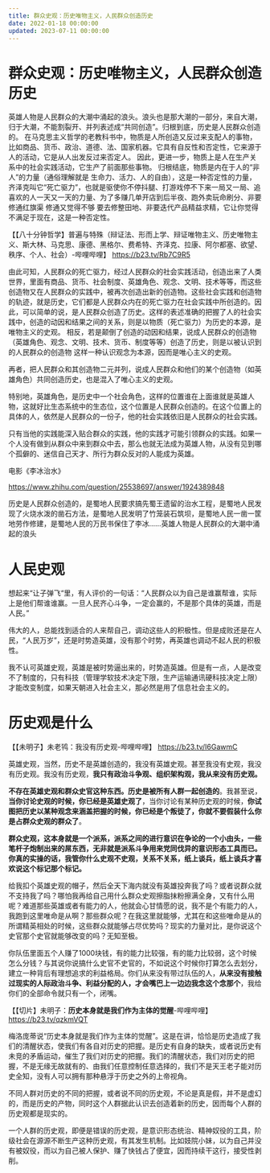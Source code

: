 ```yaml
---
title: 群众史观：历史唯物主义，人民群众创造历史
date: 2022-01-18 00:00:00
updated: 2023-07-11 00:00:00
---
```


# 群众史观：历史唯物主义，人民群众创造历史

英雄人物是人民群众的大潮中涌起的浪头。浪头也是那大潮的一部分，来自大潮，归于大潮，不能割裂开、并列表述成“共同创造”。归根到底，历史是人民群众创造的。
在马克思主义哲学的老教科书中，物质是人所创造又反过来支配人的事物，比如商品、货币、政治、道德、法、国家机器。它具有自反性和否定性，它来源于人的活动，它是从人出发反过来否定人。
因此，更进一步，物质上是人在生产关系中的社会实践活动，它生产了前面那些事物。
归根结底，物质是内在于人的“非人”的力量（通俗理解就是 生命力、活力、人的自由），这是一种否定性的力量，齐泽克叫它“死亡驱力”，也就是驱使你不停抖腿、打游戏停不下来一局又一局、追喜欢的人一天又一天的力量、为了多赚几单开店到后半夜、跑外卖玩命刷分、非要修通红旗渠 修通又觉得不够 要去修整田地、非要迭代产品精益求精，它让你觉得不满足于现在，这是一种否定性。

【【八十分钟哲学】普遍与特殊（辩证法、形而上学、辩证唯物主义、历史唯物主义、斯大林、马克思、康德、黑格尔、费希特、齐泽克、拉康、阿尔都塞、欲望、秩序、个人、社会）-哔哩哔哩】 https://b23.tv/Rb7C9R5

由此可知，人民群众的死亡驱力，经过人民群众的社会实践活动，创造出来了人类世界，里面有商品、货币、社会制度、英雄角色、观念、文明、技术等等，而这些创造物又在人民群众的实践中，被再次创造出新的创造物。这些社会实践和创造物的轨迹，就是历史，它们都是人民群众内在的死亡驱力在社会实践中所创造的。因此，可以简单的说，是人民群众创造了历史。这样的表述准确的把握了人的社会实践中，创造的动因和结果之间的关系，则是以物质（死亡驱力）为历史的本源，是唯物主义的史观。
相反，若是颠倒了创造的动因和结果，说成人民群众的创造物（英雄角色、观念、文明、技术、货币、制度等等）创造了历史，则是以被认识到的人民群众的创造物 这样一种认识观念为本源，因而是唯心主义的史观。

再者，把人民群众和其创造物二元并列，说成人民群众和他们的某个创造物（如英雄角色）共同创造历史，也是混入了唯心主义的史观。

特别地，英雄角色，是历史中一个社会角色，这样的位置谁在上面谁就是英雄人物，这就好比生态系统中的生态位，这个位置是人民群众创造的。在这个位置上的具体的人，依然是人民群众的一份子，他的社会实践依旧是人民群众的社会实践。

只有当他的实践能深入贴合群众的实践，他的实践才可能引领群众的实践。如果一个人没有做到从群众中来到群众中去，那么也就无法成为英雄人物，从没有见到哪个孤僻的、迷信自己天才、所行为群众反对的人能成为英雄。

电影《李冰治水》

https://www.zhihu.com/question/25538697/answer/1924389848

历史是人民群众创造的，是蜀地人民要求搞先蜀王遗留的治水工程，是蜀地人民发现了火烧水泼的凿石方法，是蜀地人民发明了竹笼装石筑坝，是蜀地人民一凿一筐地劳作修建，是蜀地人民的万民书保住了李冰……英雄人物是人民群众的大潮中涌起的浪头

# 人民史观

想起来“让子弹飞“里，有人评价的一句话：“人民群众以为自己是谁赢帮谁，实际上是他们帮谁谁赢。一旦人民齐心斗争，一定会赢的，不是那个具体的英雄，而是人民。”

伟大的人，总能找到适合的人来帮自己，调动这些人的积极性。但是成败还是在人民，“人民万岁”，还是时势造英雄，没有那个时势，再英雄也调动不起人民的积极性。

我不认可英雄史观，英雄是被时势逼出来的，时势造英雄。但是有一点，人是改变不了制度的，只有科技（管理学软技术决定下限，生产运输通讯硬科技决定上限）才能改变制度，如果天朝进入社会主义，那必然是用了信息社会主义的。

# 历史观是什么

【【未明子】未老鸨：我没有历史观-哔哩哔哩】 https://b23.tv/I6GawmC

英雄史观，当然，历史不是英雄创造的，我没有英雄史观。甚至我没有史观，我没有历史观。我没有历史观，**我只有政治斗争观、组织架构观，我从来没有历史观。**

**不存在英雄史观和群众史官这种东西。历史是被所有人群一起创造的**。我甚至说，**当你讨论史观的时候，你已经是英雄史观了**，当你讨论有某种历史观的时候，**你试图把历史以某种观念来涵盖把握的时候，你已经是个叛徒了，你就不要假装什么你是占群众史观的群众了**。

**群众史观，这本身就是一个派系，派系之间的进行意识在争论的一个小由头，一些笔杆子炮制出来的屌东西，无非就是派系斗争用来党同伐异的意识形态工具而已。你真的实操的话，我管你什么史观不史观，关系不关系，纸上谈兵，纸上谈兵才喜欢说这个标记那个标记。**

给我扣个英雄史观的帽子，然后全天下海内就没有英雄投奔我了吗？或者说群众就不支持我了吗？哪怕我再给自己用什么群众史观擦脂抹粉擦满全身，又有什么用呢？难道那些英雄或者有能力的人，他就会心甘情愿的说，我不是个有能力的人，我跑到这里唯命是从啊？那些群众呢？在我这里就能够，尤其在和这些唯命是从的所谓精英相处的时候，这些群众就能够占尽优势吗？现实的力量对比，是你说这个史官那个史官就能够改变的吗？无知至极。

你队伍里面五个人赚了1000块钱，有的能力比较强，有的能力比较弱，这个时候怎么分钱？与其说你说搞什么史官不史官的，不如说这个时候你打算怎么去划分，建立一种背后有理想追求的利益格局。你们从来没有带过队伍的人，**从来没有接触过现实的人际政治斗争、利益分配的人，才会嘴巴上一边边我念这个念那个**，我给你们的全部命令就只有一个，闭嘴。

【【切片】未明子：**历史本身就是我们作为主体的觉醒**-哔哩哔哩】 https://b23.tv/qzkmVQT

梅洛庞蒂说“历史本身就是我们作为主体的觉醒”。这是在讲，恰恰是历史造成了我们的清醒状态，使我们有各自对历史的把握。是历史有自身的缺失，或者说历史有未竞的矛盾运动，催生了我们对历史的把握。我们的清醒状态，我们对历史的把握，不是无缘无故就有的、由我们任意控制任意选择的，我们不是天王老子能对历史全知，没有人可以拥有那种悬浮于历史之外的上帝视角。

不同人群对历史的不同的把握，或者说不同的历史观，不论是真是假，并不是虚幻的，而是历史的产物，同时这个人群据此认识去创造着新的历史，因而每个人群的历史观都是现实的。

一个人群的历史观，即便是错误的历史观，是意识形态统治、精神奴役的工具，阶级社会在源源不断生产这种历史观，有其发生机制。比如妓院小妹，以为自己并没有被奴役，而以为自己被人保护、赚了快钱占了便宜，因而持续干这行，接受性剥削。
